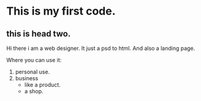# This is my first code.
## this is head two.


Hi there i am a web designer. It just a psd to html. And also a landing page.

Where you can use it:
1. personal use.
2. business 
	- like a product.
	- a shop.
